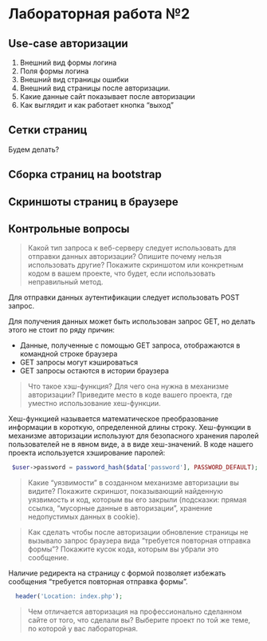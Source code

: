 # Лабораторная работа №2

## Use-case авторизации

1. Внешний вид формы логина
2. Поля формы логина
3. Внешний вид страницы ошибки
4. Внешний вид страницы после авторизации.
5. Какие данные сайт показывает после авторизации
6. Как выглядит и как работает кнопка “выход”

## Сетки страниц

Будем делать?

## Сборка страниц на bootstrap

<!--- Ознакомиться с результатами верстки можно по [ссылке](src/html/). -->

## Скриншоты страниц в браузере

<!--- <video autoplay muted  loop width="800" height="450" src = "videos/1.mp4"></video> -->

<!-- <img  src = "img/telnet_post.png" width="800" height="450"> -->

## Контрольные вопросы

> Какой тип запроса к веб-серверу следует использовать для отправки данных авторизации? Опишите почему нельзя использовать другие? Покажите скриншотом или конкретным кодом в вашем проекте, что будет, если использовать неправильный метод.

Для отправки данных аутентификации следует использовать POST запрос.

Для получения данных может быть использован запрос GET, но делать этого не стоит по ряду причин:

 * Данные, полученные с помощью GET запроса, отображаются в командной строке браузера
 * GET запросы могут кэшироваться
 * GET запросы остаются в истории браузера
 
> Что такое хэш-функция? Для чего она нужна в механизме авторизации? Приведите место в коде вашего проекта, где уместно использование хеш-функции.

Хеш-функцией называется математическое преобразование информации в короткую, определенной длины строку. Хеш-функции в механизме авторизации используют для безопасного хранения паролей пользователей не в явном виде, а в виде хеш-значений. В коде нашего проекта используется хэширование паролей:

```php
 $user->password = password_hash($data['password'], PASSWORD_DEFAULT);
```

> Какие “уязвимости” в созданном механизме авторизации вы видите? Покажите скриншот, показывающий найденную уязвимость и код, которым вы его закрыли (подсказки: прямая ссылка, “мусорные данные в авторизации”, хранение недопустимых данных в cookie).

> Как сделать чтобы после авторизации обновление страницы не вызывало запрос браузера вида “требуется повторная отправка формы”? Покажите кусок кода, которым вы убрали это сообщение.

Наличие редиректа на страницу с формой позволяет избежать сообщения “требуется повторная отправка формы”.
```php
  header('Location: index.php');
```


> Чем отличается авторизация на профессионально сделанном сайте от того, что сделали вы? Выберите проект по той же теме, по которой у вас лабораторная.
